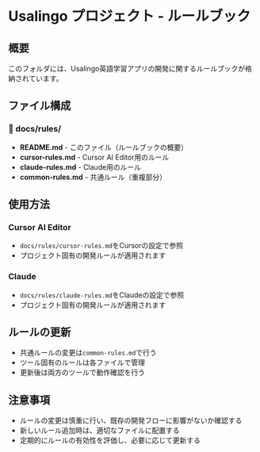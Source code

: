 # Usalingo プロジェクト - ルールブック

## 概要
このフォルダには、Usalingo英語学習アプリの開発に関するルールブックが格納されています。

## ファイル構成

### 📁 docs/rules/
- **README.md** - このファイル（ルールブックの概要）
- **cursor-rules.md** - Cursor AI Editor用のルール
- **claude-rules.md** - Claude用のルール
- **common-rules.md** - 共通ルール（重複部分）

## 使用方法

### Cursor AI Editor
- `docs/rules/cursor-rules.md`をCursorの設定で参照
- プロジェクト固有の開発ルールが適用されます

### Claude
- `docs/rules/claude-rules.md`をClaudeの設定で参照
- プロジェクト固有の開発ルールが適用されます

## ルールの更新
- 共通ルールの変更は`common-rules.md`で行う
- ツール固有のルールは各ファイルで管理
- 更新後は両方のツールで動作確認を行う

## 注意事項
- ルールの変更は慎重に行い、既存の開発フローに影響がないか確認する
- 新しいルール追加時は、適切なファイルに配置する
- 定期的にルールの有効性を評価し、必要に応じて更新する 